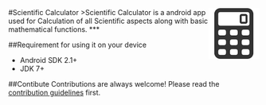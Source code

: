 <img src="logo.png" align="right" />
#Scientific Calculator
>Scientific Calculator is a android app used for Calculation of all Scientific aspects along with basic mathematical functions.
***

##Requirement for using it on your device
* Android SDK 2.1+
* JDK 7+

##Contibute
Contributions are always welcome!
Please read the [contribution guidelines](contributing.md) first.


